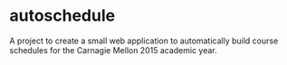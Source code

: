 # autoschedule
A project to create a small web application to automatically build course schedules for the Carnagie Mellon 2015 academic year.
